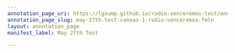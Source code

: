 ```yaml
---
annotation_page_uri: https://lgsump.github.io/radio-venceremos-test/annotations/may-27th-test-canvas-1-radio-venceremos-fmln.json
annotation_page_slug: may-27th-test-canvas-1-radio-venceremos-fmln
layout: annotation_page
manifest_label: May 27th Test

---
```

